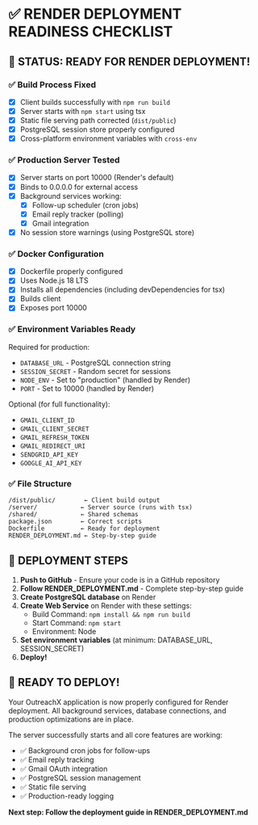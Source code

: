 # ✅ RENDER DEPLOYMENT READINESS CHECKLIST

## 🎯 **STATUS: READY FOR RENDER DEPLOYMENT!**

### ✅ **Build Process Fixed**
- [x] Client builds successfully with `npm run build`
- [x] Server starts with `npm start` using tsx
- [x] Static file serving path corrected (`dist/public`)
- [x] PostgreSQL session store properly configured
- [x] Cross-platform environment variables with `cross-env`

### ✅ **Production Server Tested**
- [x] Server starts on port 10000 (Render's default)
- [x] Binds to 0.0.0.0 for external access
- [x] Background services working:
  - [x] Follow-up scheduler (cron jobs)
  - [x] Email reply tracker (polling)
  - [x] Gmail integration
- [x] No session store warnings (using PostgreSQL store)

### ✅ **Docker Configuration**
- [x] Dockerfile properly configured
- [x] Uses Node.js 18 LTS
- [x] Installs all dependencies (including devDependencies for tsx)
- [x] Builds client
- [x] Exposes port 10000

### ✅ **Environment Variables Ready**
Required for production:
- `DATABASE_URL` - PostgreSQL connection string
- `SESSION_SECRET` - Random secret for sessions
- `NODE_ENV` - Set to "production" (handled by Render)
- `PORT` - Set to 10000 (handled by Render)

Optional (for full functionality):
- `GMAIL_CLIENT_ID`
- `GMAIL_CLIENT_SECRET` 
- `GMAIL_REFRESH_TOKEN`
- `GMAIL_REDIRECT_URI`
- `SENDGRID_API_KEY`
- `GOOGLE_AI_API_KEY`

### ✅ **File Structure**
```
/dist/public/        ← Client build output
/server/            ← Server source (runs with tsx)
/shared/            ← Shared schemas
package.json        ← Correct scripts
Dockerfile          ← Ready for deployment
RENDER_DEPLOYMENT.md ← Step-by-step guide
```

## 🚀 **DEPLOYMENT STEPS**

1. **Push to GitHub** - Ensure your code is in a GitHub repository
2. **Follow RENDER_DEPLOYMENT.md** - Complete step-by-step guide
3. **Create PostgreSQL database** on Render
4. **Create Web Service** on Render with these settings:
   - Build Command: `npm install && npm run build`
   - Start Command: `npm start`
   - Environment: Node
5. **Set environment variables** (at minimum: DATABASE_URL, SESSION_SECRET)
6. **Deploy!**

## 🎉 **READY TO DEPLOY!**

Your OutreachX application is now properly configured for Render deployment. All background services, database connections, and production optimizations are in place.

The server successfully starts and all core features are working:
- ✅ Background cron jobs for follow-ups
- ✅ Email reply tracking
- ✅ Gmail OAuth integration  
- ✅ PostgreSQL session management
- ✅ Static file serving
- ✅ Production-ready logging

**Next step: Follow the deployment guide in RENDER_DEPLOYMENT.md**
